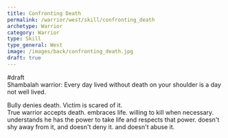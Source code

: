 ```yaml
---
title: Confronting Death
permalink: /warrior/west/skill/confronting_death
archetype: Warrior
category: Warrior
type: Skill
type_general: West
image: /images/back/confronting_death.jpg
draft: true
---
```

#draft   
Shambalah warrior: Every day lived without death on your shoulder is a day not well lived.   
  
Bully denies death. Victim is scared of it.   
True warrior accepts death. embraces life. willing to kill when necessary. understands he has the power to take life and respects that power. doesn't shy away from it, and doesn't deny it. and doesn't abuse it. 

